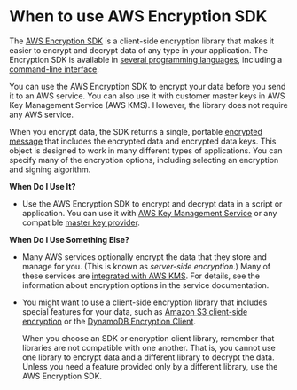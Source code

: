 # When to use AWS Encryption SDK<a name="awscryp-choose-sdk"></a>

The [AWS Encryption SDK](https://docs.aws.amazon.com/encryption-sdk/latest/developer-guide/) is a client\-side encryption library that makes it easier to encrypt and decrypt data of any type in your application\. The Encryption SDK is available in [several programming languages](https://docs.aws.amazon.com/encryption-sdk/latest/developer-guide/programming-languages.html), including a [command\-line interface](https://docs.aws.amazon.com/encryption-sdk/latest/developer-guide/crypto-cli.html)\. 

You can use the AWS Encryption SDK to encrypt your data before you send it to an AWS service\. You can also use it with customer master keys in AWS Key Management Service \(AWS KMS\)\. However, the library does not require any AWS service\.

When you encrypt data, the SDK returns a single, portable [encrypted message](https://docs.aws.amazon.com/encryption-sdk/latest/developer-guide/concepts.html#message) that includes the encrypted data and encrypted data keys\. This object is designed to work in many different types of applications\. You can specify many of the encryption options, including selecting an encryption and signing algorithm\.

**When Do I Use It?**
+ Use the AWS Encryption SDK to encrypt and decrypt data in a script or application\. You can use it with [AWS Key Management Service](awscryp-service-kms.md) or any compatible [master key provider](https://docs.aws.amazon.com/encryption-sdk/latest/developer-guide/concepts.html#master-key-provider)\.

**When Do I Use Something Else?**
+ Many AWS services optionally encrypt the data that they store and manage for you\. \(This is known as *server\-side encryption*\.\) Many of these services are [integrated with AWS KMS](https://aws.amazon.com/kms/details/#integration)\. For details, see the information about encryption options in the service documentation\.
+ You might want to use a client\-side encryption library that includes special features for your data, such as [Amazon S3 client\-side encryption](https://docs.aws.amazon.com/AmazonS3/latest/dev/UsingClientSideEncryption.html) or the [DynamoDB Encryption Client](awscryp-service-ddb-client.md)\.

  When you choose an SDK or encryption client library, remember that libraries are not compatible with one another\. That is, you cannot use one library to encrypt data and a different library to decrypt the data\. Unless you need a feature provided only by a different library, use the AWS Encryption SDK\.